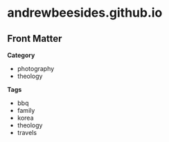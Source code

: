 andrewbeesides.github.io
========================

Front Matter
------------------------

**Category**
- photography
- theology

**Tags**
- bbq
- family
- korea
- theology
- travels
